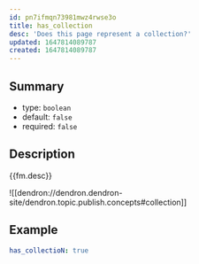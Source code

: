 ```yaml
---
id: pn7ifmqn73981mwz4rwse3o
title: has_collection
desc: 'Does this page represent a collection?'
updated: 1647814089787
created: 1647814089787
---
```


## Summary

- type: `boolean`
- default: `false` 
- required: `false`

## Description
{{fm.desc}}

![[dendron://dendron.dendron-site/dendron.topic.publish.concepts#collection]]

## Example

```yml
has_collectioN: true
```
